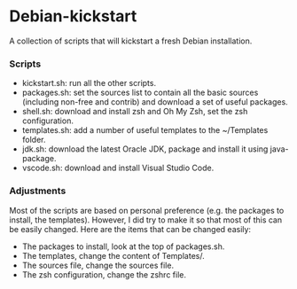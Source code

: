 # Debian-kickstart
A collection of scripts that will kickstart a fresh Debian installation.

### Scripts
- kickstart.sh: run all the other scripts.
- packages.sh: set the sources list to contain all the basic sources (including non-free and contrib) and download a set of useful packages.
- shell.sh: download and install zsh and Oh My Zsh, set the zsh configuration.
- templates.sh: add a number of useful templates to the ~/Templates folder.
- jdk.sh: download the latest Oracle JDK, package and install it using java-package.
- vscode.sh: download and install Visual Studio Code.

### Adjustments
Most of the scripts are based on personal preference (e.g. the packages to install, the templates).
However, I did try to make it so that most of this can be easily changed.
Here are the items that can be changed easily:

- The packages to install, look at the top of packages.sh.
- The templates, change the content of Templates/.
- The sources file, change the sources file.
- The zsh configuration, change the zshrc file.
